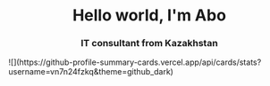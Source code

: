 <div id="header" align="center">
	<h1>Hello world, I'm Abo</h1>
	<h3>IT consultant from Kazakhstan</h3>
</div>
![](https://github-profile-summary-cards.vercel.app/api/cards/stats?username=vn7n24fzkq&theme=github_dark)
